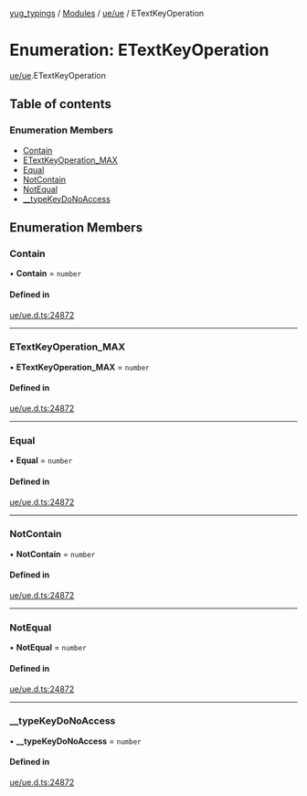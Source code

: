 [yug_typings](../README.md) / [Modules](../modules.md) / [ue/ue](../modules/ue_ue.md) / ETextKeyOperation

# Enumeration: ETextKeyOperation

[ue/ue](../modules/ue_ue.md).ETextKeyOperation

## Table of contents

### Enumeration Members

- [Contain](ue_ue.ETextKeyOperation.md#contain)
- [ETextKeyOperation\_MAX](ue_ue.ETextKeyOperation.md#etextkeyoperation_max)
- [Equal](ue_ue.ETextKeyOperation.md#equal)
- [NotContain](ue_ue.ETextKeyOperation.md#notcontain)
- [NotEqual](ue_ue.ETextKeyOperation.md#notequal)
- [\_\_typeKeyDoNoAccess](ue_ue.ETextKeyOperation.md#__typekeydonoaccess)

## Enumeration Members

### Contain

• **Contain** = `number`

#### Defined in

[ue/ue.d.ts:24872](https://github.com/YugMetaverse/yug_typings/blob/25cad34/ue/ue.d.ts#L24872)

___

### ETextKeyOperation\_MAX

• **ETextKeyOperation\_MAX** = `number`

#### Defined in

[ue/ue.d.ts:24872](https://github.com/YugMetaverse/yug_typings/blob/25cad34/ue/ue.d.ts#L24872)

___

### Equal

• **Equal** = `number`

#### Defined in

[ue/ue.d.ts:24872](https://github.com/YugMetaverse/yug_typings/blob/25cad34/ue/ue.d.ts#L24872)

___

### NotContain

• **NotContain** = `number`

#### Defined in

[ue/ue.d.ts:24872](https://github.com/YugMetaverse/yug_typings/blob/25cad34/ue/ue.d.ts#L24872)

___

### NotEqual

• **NotEqual** = `number`

#### Defined in

[ue/ue.d.ts:24872](https://github.com/YugMetaverse/yug_typings/blob/25cad34/ue/ue.d.ts#L24872)

___

### \_\_typeKeyDoNoAccess

• **\_\_typeKeyDoNoAccess** = `number`

#### Defined in

[ue/ue.d.ts:24872](https://github.com/YugMetaverse/yug_typings/blob/25cad34/ue/ue.d.ts#L24872)
